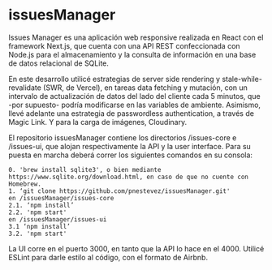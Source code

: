 # issuesManager

Issues Manager es una aplicación web responsive realizada en React con el framework Next.js, que cuenta con una API REST confeccionada con Node.js para el almacenamiento y la consulta de información en una base de datos relacional de SQLite.

En este desarrollo utilicé estrategias de server side rendering y stale-while-revalidate (SWR, de Vercel), en tareas data fetching y mutación, con un intervalo de actualización de datos del lado del cliente cada 5 minutos, que -por supuesto- podría modificarse en las variables de ambiente. Asimismo, llevé adelante una estrategia de passwordless authentication, a través de Magic Link. Y para la carga de imágenes, Cloudinary.

El repositorio issuesManager contiene los directorios /issues-core e /issues-ui, que alojan respectivamente la API y la user interface. Para su puesta en marcha deberá correr los siguientes comandos en su consola:

    0. 'brew install sqlite3', o bien mediante https://www.sqlite.org/download.html, en caso de que no cuente con Homebrew.
    1. ‘git clone https://github.com/pnestevez/issuesManager.git'
    en /issuesManager/issues-core
    2.1. ‘npm install’
    2.2. 'npm start'
    en /issuesManager/issues-ui
    3.1 ‘npm install’
    3.2. 'npm start'

La UI corre en el puerto 3000, en tanto que la API lo hace en el 4000.
Utilicé ESLint para darle estilo al código, con el formato de Airbnb.
